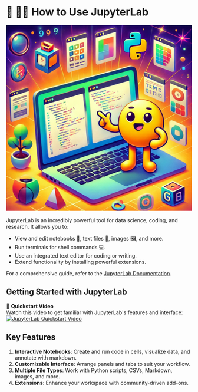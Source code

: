 # 📖 🧑‍💻 How to Use JupyterLab  

![](./assets/figures/jupyter.webp)

JupyterLab is an incredibly powerful tool for data science, coding, and research. It allows you to:  
- View and edit notebooks 📓, text files 📝, images 🖼️, and more.  
- Run terminals for shell commands 💻.  
- Use an integrated text editor for coding or writing.  
- Extend functionality by installing powerful extensions.  

For a comprehensive guide, refer to the [JupyterLab Documentation](https://jupyterlab.readthedocs.io/en/stable/user/interface.html).  

## Getting Started with JupyterLab  

🎥 **Quickstart Video**  
Watch this video to get familiar with JupyterLab's features and interface:  
[![JupyterLab Quickstart Video](https://img.youtube.com/vi/A5YyoCKxEOU/0.jpg)](https://www.youtube.com/watch?v=A5YyoCKxEOU)  

## Key Features  

1. **Interactive Notebooks**: Create and run code in cells, visualize data, and annotate with markdown.  
2. **Customizable Interface**: Arrange panels and tabs to suit your workflow.  
3. **Multiple File Types**: Work with Python scripts, CSVs, Markdown, images, and more.  
4. **Extensions**: Enhance your workspace with community-driven add-ons.  
